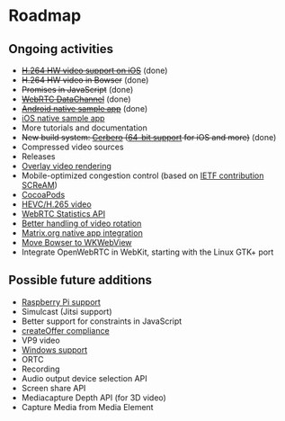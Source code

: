 # Roadmap

## Ongoing activities

* [~~H.264 HW video support on iOS~~](http://www.openwebrtc.io/blog/2015/1/14/hardware-h264-video-on-ios) (done)
* ~~H.264 HW video in Bowser~~ (done)
* ~~Promises in JavaScript~~ (done)
* [~~WebRTC DataChannel~~](https://github.com/EricssonResearch/openwebrtc/issues/3) (done)
* [~~Android native sample app~~](https://github.com/EricssonResearch/openwebrtc-examples/pull/31) (done)
* [iOS native sample app](https://github.com/EricssonResearch/openwebrtc-examples/pull/49)
* More tutorials and documentation
* ~~New build system: [Cerbero](https://github.com/EricssonResearch/cerbero) ([64-bit support](https://github.com/EricssonResearch/openwebrtc/issues/48) for iOS and more)~~ (done)
* Compressed video sources
* Releases
* [Overlay video rendering](https://github.com/EricssonResearch/openwebrtc-examples/issues/38)
* Mobile-optimized congestion control (based on [IETF contribution SCReAM](https://tools.ietf.org/html/draft-johansson-rmcat-scream-cc-00))
* [CocoaPods](https://github.com/EricssonResearch/openwebrtc/issues/59)
* [HEVC/H.265 video](https://github.com/EricssonResearch/openwebrtc/issues/1)
* [WebRTC Statistics API](https://github.com/EricssonResearch/openwebrtc/issues/5)
* [Better handling of video rotation](https://github.com/EricssonResearch/openwebrtc/issues/150)
* [Matrix.org native app integration](https://github.com/matrix-org/matrix-ios-sdk/issues/3)
* [Move Bowser to WKWebView](https://github.com/EricssonResearch/bowser/issues/1)
* Integrate OpenWebRTC in WebKit, starting with the Linux GTK+ port

## Possible future additions

* [Raspberry Pi support](https://github.com/EricssonResearch/openwebrtc/issues/172)
* Simulcast (Jitsi support)
* Better support for constraints in JavaScript
* [createOffer compliance](https://github.com/EricssonResearch/openwebrtc/issues/62)
* VP9 video
* [Windows support](https://github.com/EricssonResearch/openwebrtc/issues/2)
* ORTC
* Recording
* Audio output device selection API
* Screen share API
* Mediacapture Depth API (for 3D video)
* Capture Media from Media Element

